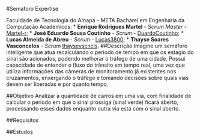#Semaforo Expertise

Faculdade de Tecnologia do Amapá - META
Bacharel em Engenharia da Computação
Academicos:
	* **Enrique Rodrigues Martel** - *Scrum Master* - [Martel-r](https://github.com/Martel-R);
	* **José Eduardo Sousa Coutinho** - *Scrum* - [DuardoCoutinho](https://github.com/DuardoCoutinho);
	* **Lucas Almeida de Abreu** - *Scrum* - [Lucas3800](https://github.com/Lucas3800);
	* **Thayse Soares Vasconcelos** - *Scrum* [thaysevscncls](https://github.com/thaysevscncls).
##Descrição
Imagine um semáforo inteligente que atua recalculando o periodo de tempo em que os estagio do sinal são acionados, podendo melhorar o tráfego de uma cidade. 
Possui capacidade de entender o fluxo do trânsito em tempo real, uma vez que utiliza informações das câmeras de monitoramento já existentes nos cruzamentos, enxergando o tráfego e tomando decisões sobre quais vias devem ser liberadas e por quanto tempo.

##Objetivo
Analizar a quantidade de carros em uma via, com finalidade de calcular o periodo em que o sinal prossiga (sinal verde) ficará aberto, processando esses dados enquanto outra via está com o sinal aberto.

##Requisitos


##Estudos